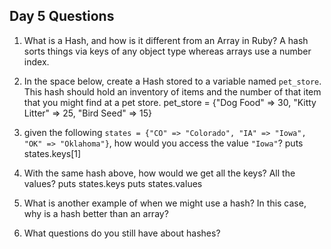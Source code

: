 ## Day 5 Questions

1. What is a Hash, and how is it different from an Array in Ruby?
  A hash sorts things via keys of any object type whereas arrays use a number index.

1. In the space below, create a Hash stored to a variable named `pet_store`.  This hash should hold an inventory of items and the number of that item that you might find at a pet store.
pet_store = {"Dog Food" => 30, "Kitty Litter" => 25, "Bird Seed" => 15}

1. given the following `states = {"CO" => "Colorado", "IA" => "Iowa", "OK" => "Oklahoma"}`, how would you access the value `"Iowa"`?
puts states.keys[1]

1. With the same hash above, how would we get all the keys?  All the values?
puts states.keys
puts states.values

1. What is another example of when we might use a hash?  In this case, why is a hash better than an array?


1. What questions do you still have about hashes?
